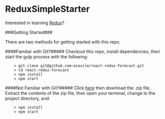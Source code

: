 # ReduxSimpleStarter

Interested in learning [Redux](https://www.udemy.com/react-redux/)?

###Getting Started###

There are two methods for getting started with this repo.

####Familiar with Git?#####
Checkout this repo, install dependencies, then start the gulp process with the following:

```
	> git clone git@github.com:ezavile/react-redux-forecast.git
	> cd react-redux-forecast
	> npm install
	> npm start
```

####Not Familiar with Git?#####
Click [here](https://github.com/ezavile/react-redux-forecast) then download the .zip file.  Extract the contents of the zip file, then open your terminal, change to the project directory, and:

```
	> npm install
	> npm start
```
